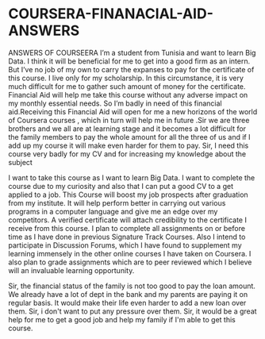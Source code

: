 # COURSERA-FINANACIAL-AID-ANSWERS
ANSWERS OF COURSEERA 
I’m a student from Tunisia and want to learn Big Data. I think it will be beneficial for me to get into a good firm as an intern. But I’ve no job of my own to carry the expanses to pay for the certificate of this course. I live only for my scholarship.  In this circumstance, it is very much difficult for me to gather such amount of money for the certificate. Financial Aid will help me take this course without any adverse impact on my monthly essential needs.  So I’m badly in need of this financial aid.Receiving this Financial Aid will open for me a new horizons of the world of Coursera courses , which in turn will help me in future .Sir we are three brothers and we all are at learning stage and it becomes a lot difficult for the family members to pay the whole amount for all the three of us and if I add up my course  it will make even harder for them to pay. Sir, I need this course very badly for my CV and for increasing my knowledge about the subject

I want to take this course as I want to learn Big Data. I want to complete the course due to my curiosity and also that I can put a good CV to a get applied to a job. This Course will boost my job prospects after graduation from my institute. It will help perform better in carrying out various programs in a computer language and give me an edge over my competitors. A verified certificate will attach credibility to the certificate I receive from this course.
I plan to complete all assignments on or before time as I have done in previous Signature Track Courses. Also I intend to participate in Discussion Forums, which I have found to supplement my learning immensely in the other online courses I have taken on Coursera. I also plan to grade assignments which are to peer reviewed which I believe will an invaluable learning opportunity.

Sir, the financial status of the family is not too good to pay the loan amount. We already have a lot of dept in the bank and my parents are paying it on regular basis. It would make their life even harder to add a new loan over them. Sir, i don't want to put any pressure over them. Sir, it would be a  great help for me to get a good job and  help my family if I'm able to get this course.
